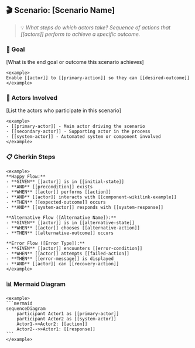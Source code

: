 ## 🎬 Scenario: [Scenario Name]
> 💡 *What steps do which actors take? Sequence of actions that [[actors]] perform to achieve a specific outcome.*

### 🎯 Goal

[What is the end goal or outcome this scenario achieves]

```
<example>
Enable [[actor]] to [[primary-action]] so they can [[desired-outcome]]
</example>
```

### 👥 Actors Involved

[List the actors who participate in this scenario]

```
<example>
- [[primary-actor]] - Main actor driving the scenario
- [[secondary-actor]] - Supporting actor in the process
- [[system-actor]] - Automated system or component involved
</example>
```

### 📋 Gherkin Steps

```
<example>
**Happy Flow:**
- **GIVEN** [[actor]] is in [[initial-state]] 
- **AND** [[precondition]] exists
- **WHEN** [[actor]] performs [[action]]
- **AND** [[actor]] interacts with [[component-wikilink-example]]
- **THEN** [[expected-outcome]] occurs
- **AND** [[system-actor]] responds with [[system-response]]

**Alternative Flow ([Alternative Name]):**
- **GIVEN** [[actor]] is in [[alternative-state]]
- **WHEN** [[actor]] chooses [[alternative-action]]
- **THEN** [[alternative-outcome]] occurs

**Error Flow ([Error Type]):**
- **GIVEN** [[actor]] encounters [[error-condition]]
- **WHEN** [[actor]] attempts [[failed-action]]
- **THEN** [[error-message]] is displayed
- **AND** [[actor]] can [[recovery-action]]
</example>
```

### 📊 Mermaid Diagram

``````
<example>
```mermaid
sequenceDiagram
    participant Actor1 as [[primary-actor]]
    participant Actor2 as [[system-actor]]
    Actor1->>Actor2: [[action]]
    Actor2-->>Actor1: [[response]]
```
</example>
``````
